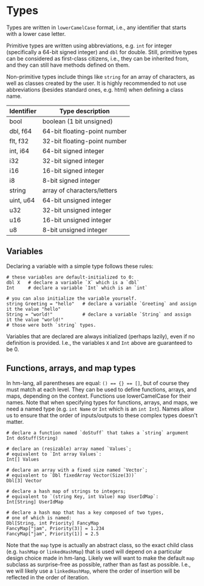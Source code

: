 # Types

Types are written in `lowerCamelCase` format, i.e., any identifier
that starts with a lower case letter.

Primitive types are written using abbreviations, e.g. `int` for integer
(specifically a 64-bit signed integer) and `dbl` for double.  Still,
primitive types can be considered as first-class citizens, i.e., they
can be inherited from, and they can still have methods defined on them.

Non-primitive types include things like `string` for an array of
characters, as well as classes created by the user.  It is highly
recommended to not use abbreviations (besides standard ones, e.g. html)
when defining a class name.

| Identifier | Type description             |
|------------|------------------------------|
| bool       | boolean (1 bit unsigned)     |
| dbl, f64   | 64-bit floating-point number |
| flt, f32   | 32-bit floating-point number |
| int, i64   | 64-bit signed integer        |
| i32        | 32-bit signed integer        |
| i16        | 16-bit signed integer        |
| i8         | 8-bit signed integer         |
| string     | array of characters/letters  |
| uint, u64  | 64-bit unsigned integer      |
| u32        | 32-bit unsigned integer      |
| u16        | 16-bit unsigned integer      |
| u8         | 8-bit unsigned integer       |

## Variables

Declaring a variable with a simple type follows these rules:

```
# these variables are default-initialized to 0:
dbl X   # declare a variable `X` which is a `dbl`
Int     # declare a variable `Int` which is an `int`

# you can also initialize the variable yourself.
string Greeting = "hello"   # declare a variable `Greeting` and assign it the value "hello"
String = "world!"           # declare a variable `String` and assign it the value "world!"
# those were both `string` types.
```

Variables that are declared are always initialized (perhaps lazily),
even if no definition is provided.  I.e., the variables `X` and `Int`
above are guaranteed to be 0.

## Functions, arrays, and map types

In hm-lang, all parentheses are equal: `() == {} == []`, but of course
they must match at each level.  They can be used to define functions,
arrays, and maps, depending on the context.  Functions use lowerCamelCase
for their names.  Note that when specifying types for functions, arrays,
and maps, we need a named type (e.g. `int Name` or `Int` which is an `int Int`).
Names allow us to ensure that the order of inputs/outputs to these complex types
doesn't matter.

```
# declare a function named `doStuff` that takes a `string` argument
Int doStuff(String)

# declare an (resizable) array named `Values`;
# equivalent to `Int array Values`:
Int[] Values

# declare an array with a fixed size named `Vector`;
# equivalent to `Dbl fixedArray Vector(Size(3))`
Dbl[3] Vector

# declare a hash map of strings to integers;
# equivalent to `(string Key, int Value) map UserIdMap`:
Int[String] UserIdMap

# declare a hash map that has a key composed of two types,
# one of which is named:
Dbl[String, int Priority] FancyMap
FancyMap["jam", Priority(3)] = 1.234
FancyMap["jam", Priority(1)] = 2.5
```

Note that the `map` type is actually an abstract class, so the exact
child class (e.g. `hashMap` or `linkedHashMap`) that is used will
depend on a particular design choice made in hm-lang.  Likely we will
want to make the default `map` subclass as surprise-free as possible,
rather than as fast as possible.  I.e., we will likely use a
`linkedHashMap`, where the order of insertion will be reflected in the
order of iteration.
